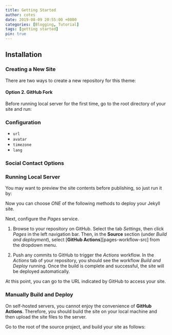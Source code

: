 ```yaml
---
title: Getting Started
author: cotes
date: 2019-08-09 20:55:00 +0800
categories: [Blogging, Tutorial]
tags: [getting started]
pin: true
---
```


## Installation

### Creating a New Site

There are two ways to create a new repository for this theme:


#### Option 2. GitHub Fork


Before running local server for the first time, go to the root directory of your site and run:

### Configuration

- `url`
- `avatar`
- `timezone`
- `lang`

### Social Contact Options



### Running Local Server

You may want to preview the site contents before publishing, so just run it by:


Now you can choose _ONE_ of the following methods to deploy your Jekyll site.


Next, configure the _Pages_ service.

1. Browse to your repository on GitHub. Select the tab _Settings_, then click _Pages_ in the left navigation bar. Then, in the **Source** section (under _Build and deployment_), select [**GitHub Actions**][pages-workflow-src] from the dropdown menu. 

2. Push any commits to GitHub to trigger the _Actions_ workflow. In the _Actions_ tab of your repository, you should see the workflow _Build and Deploy_ running. Once the build is complete and successful, the site will be deployed automatically.

At this point, you can go to the URL indicated by GitHub to access your site.

### Manually Build and Deploy

On self-hosted servers, you cannot enjoy the convenience of **GitHub Actions**. Therefore, you should build the site on your local machine and then upload the site files to the server.

Go to the root of the source project, and build your site as follows:
